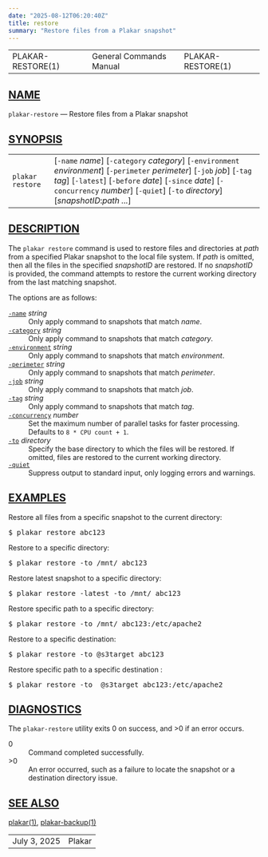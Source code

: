 ```yaml
---
date: "2025-08-12T06:20:40Z"
title: restore
summary: "Restore files from a Plakar snapshot"
---
```

<table class="head">
  <tr>
    <td class="head-ltitle">PLAKAR-RESTORE(1)</td>
    <td class="head-vol">General Commands Manual</td>
    <td class="head-rtitle">PLAKAR-RESTORE(1)</td>
  </tr>
</table>
<div class="manual-text">
<section class="Sh">
<h1 class="Sh" id="NAME"><a class="permalink" href="#NAME">NAME</a></h1>
<p class="Pp"><code class="Nm">plakar-restore</code> &#x2014;
    <span class="Nd">Restore files from a Plakar snapshot</span></p>
</section>
<section class="Sh">
<h1 class="Sh" id="SYNOPSIS"><a class="permalink" href="#SYNOPSIS">SYNOPSIS</a></h1>
<table class="Nm">
  <tr>
    <td><code class="Nm">plakar restore</code></td>
    <td>[<code class="Fl">-name</code> <var class="Ar">name</var>]
      [<code class="Fl">-category</code> <var class="Ar">category</var>]
      [<code class="Fl">-environment</code> <var class="Ar">environment</var>]
      [<code class="Fl">-perimeter</code> <var class="Ar">perimeter</var>]
      [<code class="Fl">-job</code> <var class="Ar">job</var>]
      [<code class="Fl">-tag</code> <var class="Ar">tag</var>]
      [<code class="Fl">-latest</code>] [<code class="Fl">-before</code>
      <var class="Ar">date</var>] [<code class="Fl">-since</code>
      <var class="Ar">date</var>] [<code class="Fl">-concurrency</code>
      <var class="Ar">number</var>] [<code class="Fl">-quiet</code>]
      [<code class="Fl">-to</code> <var class="Ar">directory</var>]
      [<var class="Ar">snapshotID</var>:<var class="Ar">path ...</var>]</td>
  </tr>
</table>
</section>
<section class="Sh">
<h1 class="Sh" id="DESCRIPTION"><a class="permalink" href="#DESCRIPTION">DESCRIPTION</a></h1>
<p class="Pp">The <code class="Nm">plakar restore</code> command is used to
    restore files and directories at <var class="Ar">path</var> from a specified
    Plakar snapshot to the local file system. If <var class="Ar">path</var> is
    omitted, then all the files in the specified
    <var class="Ar">snapshotID</var> are restored. If no
    <var class="Ar">snapshotID</var> is provided, the command attempts to
    restore the current working directory from the last matching snapshot.</p>
<p class="Pp">The options are as follows:</p>
<dl class="Bl-tag">
  <dt id="name"><a class="permalink" href="#name"><code class="Fl">-name</code></a>
    <var class="Ar">string</var></dt>
  <dd>Only apply command to snapshots that match
    <var class="Ar">name</var>.</dd>
  <dt id="category"><a class="permalink" href="#category"><code class="Fl">-category</code></a>
    <var class="Ar">string</var></dt>
  <dd>Only apply command to snapshots that match
    <var class="Ar">category</var>.</dd>
  <dt id="environment"><a class="permalink" href="#environment"><code class="Fl">-environment</code></a>
    <var class="Ar">string</var></dt>
  <dd>Only apply command to snapshots that match
      <var class="Ar">environment</var>.</dd>
  <dt id="perimeter"><a class="permalink" href="#perimeter"><code class="Fl">-perimeter</code></a>
    <var class="Ar">string</var></dt>
  <dd>Only apply command to snapshots that match
      <var class="Ar">perimeter</var>.</dd>
  <dt id="job"><a class="permalink" href="#job"><code class="Fl">-job</code></a>
    <var class="Ar">string</var></dt>
  <dd>Only apply command to snapshots that match <var class="Ar">job</var>.</dd>
  <dt id="tag"><a class="permalink" href="#tag"><code class="Fl">-tag</code></a>
    <var class="Ar">string</var></dt>
  <dd>Only apply command to snapshots that match <var class="Ar">tag</var>.</dd>
  <dt id="concurrency"><a class="permalink" href="#concurrency"><code class="Fl">-concurrency</code></a>
    <var class="Ar">number</var></dt>
  <dd>Set the maximum number of parallel tasks for faster processing. Defaults
      to <code class="Dv">8 * CPU count + 1</code>.</dd>
  <dt id="to"><a class="permalink" href="#to"><code class="Fl">-to</code></a>
    <var class="Ar">directory</var></dt>
  <dd>Specify the base directory to which the files will be restored. If
      omitted, files are restored to the current working directory.</dd>
  <dt id="quiet"><a class="permalink" href="#quiet"><code class="Fl">-quiet</code></a></dt>
  <dd>Suppress output to standard input, only logging errors and warnings.</dd>
</dl>
</section>
<section class="Sh">
<h1 class="Sh" id="EXAMPLES"><a class="permalink" href="#EXAMPLES">EXAMPLES</a></h1>
<p class="Pp">Restore all files from a specific snapshot to the current
    directory:</p>
<div class="Bd Pp Bd-indent Li">
<pre>$ plakar restore abc123</pre>
</div>
<p class="Pp">Restore to a specific directory:</p>
<div class="Bd Pp Bd-indent Li">
<pre>$ plakar restore -to /mnt/ abc123</pre>
</div>
<p class="Pp">Restore latest snapshot to a specific directory:</p>
<div class="Bd Pp Bd-indent Li">
<pre>$ plakar restore -latest -to /mnt/ abc123</pre>
</div>
<p class="Pp">Restore specific path to a specific directory:</p>
<div class="Bd Pp Bd-indent Li">
<pre>$ plakar restore -to /mnt/ abc123:/etc/apache2</pre>
</div>
<p class="Pp">Restore to a specific destination:</p>
<div class="Bd Pp Bd-indent Li">
<pre>$ plakar restore -to @s3target abc123</pre>
</div>
<p class="Pp">Restore specific path to a specific destination :</p>
<div class="Bd Pp Bd-indent Li">
<pre>$ plakar restore -to  @s3target abc123:/etc/apache2</pre>
</div>
</section>
<section class="Sh">
<h1 class="Sh" id="DIAGNOSTICS"><a class="permalink" href="#DIAGNOSTICS">DIAGNOSTICS</a></h1>
<p class="Pp">The <code class="Nm">plakar-restore</code> utility exits&#x00A0;0
    on success, and&#x00A0;&gt;0 if an error occurs.</p>
<dl class="Bl-tag">
  <dt>0</dt>
  <dd>Command completed successfully.</dd>
  <dt>&gt;0</dt>
  <dd>An error occurred, such as a failure to locate the snapshot or a
      destination directory issue.</dd>
</dl>
</section>
<section class="Sh">
<h1 class="Sh" id="SEE_ALSO"><a class="permalink" href="#SEE_ALSO">SEE
  ALSO</a></h1>
<p class="Pp"><a class="Xr" href="../plakar/">plakar(1)</a>,
    <a class="Xr" href="../plakar-backup/">plakar-backup(1)</a></p>
</section>
</div>
<table class="foot">
  <tr>
    <td class="foot-date">July 3, 2025</td>
    <td class="foot-os">Plakar</td>
  </tr>
</table>
